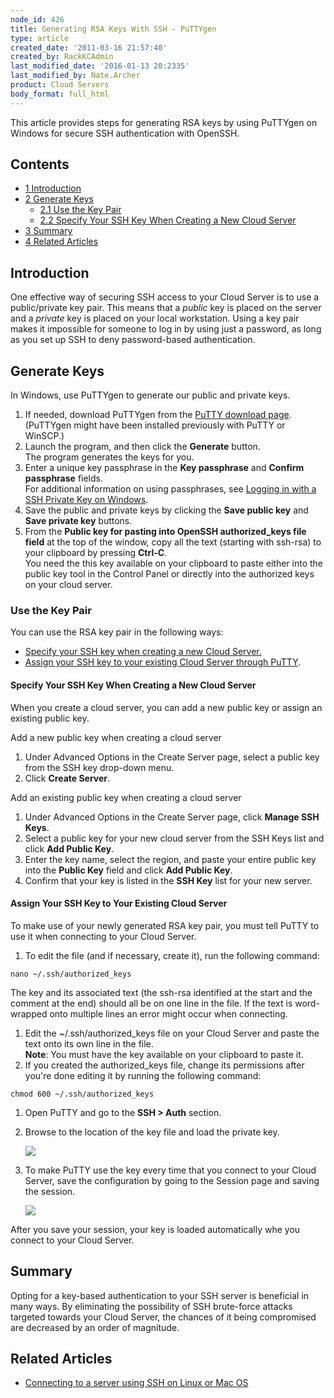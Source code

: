 ```yaml
---
node_id: 426
title: Generating RSA Keys With SSH - PuTTYgen
type: article
created_date: '2011-03-16 21:57:40'
created_by: RackKCAdmin
last_modified_date: '2016-01-13 20:2335'
last_modified_by: Nate.Archer
product: Cloud Servers
body_format: full_html
---
```


This article provides steps for generating RSA keys by using PuTTYgen on
Windows for secure SSH authentication with OpenSSH.

Contents
--------

-   [1 Introduction](#Introduction)
-   [2 Generate Keys](#Generate_Keys)
    -   [2.1 Use the Key Pair](#Usethekeypair)
    -   [2.2 Specify Your SSH Key When Creating a New Cloud
        Server](#SpecifySSHonNew)
-   [3 Summary](#Summary)
-   [4 Related Articles](#RelatedArticles)

Introduction
------------

One effective way of securing SSH access to your Cloud Server is to use
a public/private key pair. This means that a *public* key is placed on
the server and a *private* key is placed on your local workstation.
Using a key pair makes it impossible for someone to log in by using just
a password, as long as you set up SSH to deny password-based
authentication. 

Generate Keys
-------------

In Windows, use PuTTYgen to generate our public and private keys.

1.  If needed, download PuTTYgen from the [PuTTY download
    page](http://www.chiark.greenend.org.uk/~sgtatham/putty/download.html).(PuTTYgen
    might have been installed previously with PuTTY or WinSCP.)
2.  Launch the program, and then click the **Generate** button.<br>
     The program generates the keys for you.
3.  Enter a unique key passphrase in the **Key passphrase** and
    **Confirm passphrase** fields.<br>
     For additional information on using passphrases, see [Logging in
    with a SSH Private Key on
    Windows](http://www.rackspace.com/knowledge_center/article/logging-in-with-a-ssh-private-key-on-windows).
4.  Save the public and private keys by clicking the **Save public key**
    and **Save private key** buttons.
5.  From the **Public key for pasting into OpenSSH authorized\_keys file
    field** at the top of the window, copy all the text (starting with
    ssh-rsa) to your clipboard by pressing **Ctrl-C**.<br>
     You need the this key available on your clipboard to paste either
    into the public key tool in the Control Panel or directly into the
    authorized keys on your cloud server.

### Use the Key Pair

 You can use the RSA key pair in the following ways:

-   [Specify your SSH key when creating a new Cloud
    Server.](#SpecifySSHonNew)
-   [Assign your SSH key to your existing Cloud Server through
    PuTTY](#Assigntoexisting).

#### Specify Your SSH Key When Creating a New Cloud Server

When you create a cloud server, you can add a new public key or assign
an existing public key.

Add a new public key when creating a cloud server

1.  Under Advanced Options in the Create Server page, select a public
    key from the SSH key drop-down menu.
2.  Click **Create Server**.

Add an existing public key when creating a cloud server

1.  Under Advanced Options in the Create Server page, click **Manage SSH
    Keys**.
2.  Select a public key for your new cloud server from the SSH Keys list
    and click **Add Public Key**.
3.  Enter the key name, select the region, and paste your entire public
    key into the **Public Key** field and click **Add Public Key**.
4.  Confirm that your key is listed in the **SSH Key** list for your new
    server.

#### Assign Your SSH Key to Your Existing Cloud Server

To make use of your newly generated RSA key pair, you must tell PuTTY to
use it when connecting to your Cloud Server.

1.  To edit the file (and if necessary, create it), run the following
    command:

<!-- -->

    nano ~/.ssh/authorized_keys

The key and its associated text (the ssh-rsa identified at the start and
the comment at the end) should all be on one line in the file.  If the
text is word-wrapped onto multiple lines an error might occur when
connecting.

1.  Edit the \~/.ssh/authorized\_keys file on your Cloud Server and
    paste the text onto its own line in the file.<br>
     **Note**: You must have the key available on your clipboard to
    paste it.
2.  If you created the authorized\_keys file, change its permissions
    after you're done editing it by running the following command:

<!-- -->

    chmod 600 ~/.ssh/authorized_keys

1.  Open PuTTY and go to the **SSH \> Auth** section.
2.  Browse to the location of the key file and load the private key.

    ![](/knowledge_center/sites/default/files/field/image/PuTTY_Configuration3.png)

3.  To make PuTTY use the key every time that you connect to your Cloud
    Server, save the configuration by going to the Session page and
    saving the session.

    ![](/knowledge_center/sites/default/files/field/image/PuTTY_Configuration4.png)

After you save your session, your key is loaded automatically whe you
connect to your Cloud Server.

Summary
-------

Opting for a key-based authentication to your SSH server is beneficial
in many ways. By eliminating the possibility of SSH brute-force attacks
targeted towards your Cloud Server, the chances of it being compromised
are decreased by an order of magnitude.

Related Articles
----------------

-   [Connecting to a server using SSH on Linux or Mac
    OS](http://www.rackspace.com/knowledge_center/article/connecting-to-a-server-using-ssh-on-linux-or-mac-os)


